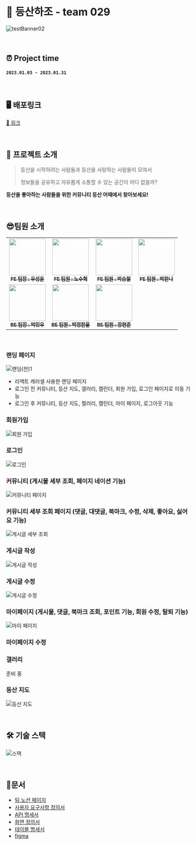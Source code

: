 # 🥇 등산하조 - team 029

![testBanner02](https://ifh.cc/g/pPZc2S.jpg)

<br>

## ⏰ Project time

#### `2023.01.03 - 2023.01.31`

<br>

## 🖥 배포링크
[🔗 링크](http://pre41-deploy-test.s3-website.ap-northeast-2.amazonaws.com/)

<br>

## 📑 프로젝트 소개

>  등산을 시작하려는 사람들과 등산을 사랑하는 사람들이 모여서 
>
>  정보들을 공유하고 자유롭게 소통할 수 있는 공간이 어디 없을까?

**등산을 좋아하는 사람들을 위한 커뮤니티 등산 어때에서 찾아보세요!**

<br>

## 😎팀원 소개
<!-- ALL-CONTRIBUTORS-LIST:START - Do not remove or modify this section -->
<!-- prettier-ignore-start -->
<!-- markdownlint-disable -->
<table>
  <tbody>
    <tr>
      <td align="center"><a href="https://github.com/sywoo0109"><img src="https://i.ibb.co/8xKS3y9/image.jpg" width="100px;" alt=""/><br /><sub><b>FE 팀장 : 우성윤</b></sub></a><br /></td>
      <td align="center"><a href="https://github.com/rohsuhyoek"><img src="https://i.ibb.co/zmXvt8F/Kakao-Talk-20230131-145632406-01.jpg"  width="100px;" alt=""/><br /><sub><b>FE 팀원 : 노수혁</b></sub></a><br /></td>
      <td align="center"><a href="https://github.com/DPDPO"><img src="https://i.ibb.co/c10wQR5/Kakao-Talk-20230131-145632406-04.jpg" width="100px;" alt=""/><br /><sub><b>FE 팀원 : 박승철</b></sub></a><br /></td>
      <td align="center"><a href="https://github.com/hannaax"><img src="https://i.ibb.co/CmTrFkw/Kakao-Talk-20230131-145632406-02.jpg" width="100px;" alt=""/><br /><sub><b>FE 팀원 : 박한나</b></sub></a><br /></td>
     <tr/>
      <td align="center"><a href="https://github.com/MWJOB"><img src="https://i.ibb.co/3TNsM0h/Kakao-Talk-20230131-145632406-03.jpg" width="100px;" alt=""/><br /><sub><b>BE 팀장 : 박민우</b></sub></a><br /></td>
      <td align="center"><a href="https://github.com/Hanul01"><img src="https://i.ibb.co/cYymR15/Kakao-Talk-20230131-145632406.jpg" width="100px;" alt=""/><br /><sub><b>BE 팀원 : 박정한울</b></sub></a><br /></td>
      <td align="center"><a href="https://github.com/tty0912"><img src="https://i.ibb.co/DYdWs8s/Kakao-Talk-20230131-150900367.jpg" width="100px;" alt=""/><br /><sub><b>BE 팀원 : 장현준</b></sub></a><br /></td>
    </tr>
  </tbody>
</table>

<br>



### 랜딩 페이지

![랜딩(전)1](https://user-images.githubusercontent.com/97446711/218243253-75da723e-8321-415c-b34d-5a460ec5a90d.gif)
* 리액트 캐러셀 사용한 랜딩 페이지 
* 로그인 전 커뮤니티, 등산 지도, 갤러리, 캘린더, 회원 가입, 로그인 페이지로 이동 기능
* 로그인 후 커뮤니티, 등산 지도, 캘러리, 캘린더, 마이 페이지, 로그아웃 기능 


### 회원가입
![회원 가입 ](https://user-images.githubusercontent.com/97446711/218232624-599935c0-d660-45fb-b7f2-2f37162e186e.gif)


### 로그인
![로그인](https://user-images.githubusercontent.com/97446711/218232630-ddc895ae-606c-4493-bbd9-78ada2ab232d.gif)


### 커뮤니티 (게시물 세부 조회, 페이지 네이션 기능)
![커뮤니티 페이지](https://user-images.githubusercontent.com/97446711/218236686-0c3f51cd-fb17-4c9b-a039-d64613f36829.gif)



### 커뮤니티 세부 조회 페이지 (댓글, 대댓글, 북마크, 수정, 삭제, 좋아요, 싫어요 기능)
![게시글 세부 조회](https://user-images.githubusercontent.com/97446711/218236786-6ab2bd02-d744-439d-aafd-6609ea3f1729.gif)



### 게시글 작성
![게시글 작성](https://user-images.githubusercontent.com/97446711/218235643-adac884a-5a1b-43de-8079-f1a7450f1d63.gif)


### 게시글 수정 
![게시글 수정](https://user-images.githubusercontent.com/97446711/218235913-4f76b70b-2ada-479c-b0c5-1f10150e9b3c.gif)

### 마이페이지 (게시물, 댓글, 북마크 조회, 포인트 기능, 회원 수정, 탈퇴 기능)
![마이 페이지](https://user-images.githubusercontent.com/97446711/218242130-8e034dfb-8092-46c7-8cf5-c20664ca8d96.gif)


### 마이페이지 수정



### 갤러리 
준비 중

### 등산 지도 

![등산 지도](https://user-images.githubusercontent.com/97446711/218241589-790aaed9-a2cb-46ed-809d-52e0a5cfdd8d.gif)

<br>

## 🛠 기술 스택

![스택](https://user-images.githubusercontent.com/111442906/215719720-90602663-918a-4a39-9103-980f50d59890.png)

<br>

## 📑문서
 <ul>
   <li><a href="https://www.notion.so/codestates/06c06c7db75e4ecc9b0cbe08db5d940b" target='_blank'>팀 노션 페이지</a></li>
   <li><a href="https://docs.google.com/spreadsheets/d/1ZppFR4KfICokyxrVkfQbXsoXFQAcMq0WFfTPNUBOWwg/edit#gid=0" target='_blank'>사용자 요구사항 정의서</a></li>
   <li><a href="https://documenter.getpostman.com/view/23682011/2s8ZDa2MYg" target='_blank'>API 명세서</a></li>
  <li><a href="https://docs.google.com/presentation/d/17WFJV_vw8L1AiPvVkbu5MXBu9LztfyQL7DiH6AhwnNw/edit#slide=id.g1c8f20fffb8_0_1" target='_blank'>화면 정의서</a></li>
  <li><a href="https://docs.google.com/spreadsheets/d/14zcB7qL8oZpVOleOv8aI_WeolJv1qjxlMvBykPYiotg/edit" target='_blank'>테이블 명세서</a></li>
  <li><a href="https://www.figma.com/file/C2xztR0ih0KaEWABcSXM7X/%EB%93%B1%EC%82%B0%ED%95%98%EC%A1%B0?node-id=0%3A1&t=3PPUxVAxjNdLcUZs-0" target='_blank'>figma</a></li>
 </ul>
 
<br>

